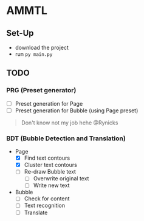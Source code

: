 # AMMTL

## Set-Up

- download the project
- run `py main.py`

## TODO

### PRG (Preset generator)

- [ ] Preset generation for Page
- [ ] Preset generation for Bubble (using Page preset)

> Don't know not my job hehe @Rynicks

### BDT (Bubble Detection and Translation)

- Page
  - [x] Find text contours
  - [x] Cluster text contours
  - [ ] Re-draw Bubble text
    - [ ] Overwrite original text
    - [ ] Write new text
- Bubble
  - [ ] Check for content
  - [ ] Text recognition
  - [ ] Translate
